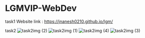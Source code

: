 # LGMVIP-WebDev
task1
Website link : https://jnanesh0210.github.io/lgm/




task2
![task2img (2)](https://user-images.githubusercontent.com/69074035/126532295-548b6ee7-6b69-4f2d-9251-54ba60a99ec1.png)
![task2img (1)](https://user-images.githubusercontent.com/69074035/126532300-24da3c91-257d-494b-9010-17de0c56d022.png)
![task2img (4)](https://user-images.githubusercontent.com/69074035/126532304-518c7836-539c-41de-8460-00cdd9d67389.png)
![task2img (3)](https://user-images.githubusercontent.com/69074035/126532307-f0050a9f-c465-4353-9918-07668fe0dadb.png)

